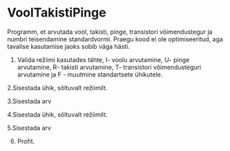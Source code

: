 # VoolTakistiPinge
Programm, et arvutada vool, takisti, pinge, transistori võimendustegur ja numbri teisendamine standardvormi. Praegu kood ei ole optimiseeritud, aga tavalise kasutamise jaoks sobib väga hästi.
1. Valida režiimi kasutades tähte, I- voolu arvutamine, U- pinge arvutamine, R- takisti arvutamine, T- transistori võimendusteguri arvutamine ja F - muutmine standartsete ühikutele.

2.Sisestada ühik, sõltuvalt režiimilt.

3.Sisestada arv

4.Sisestada ühik, sõltuvalt režiimilt.

5.Sisestada arv

6. Profit.
